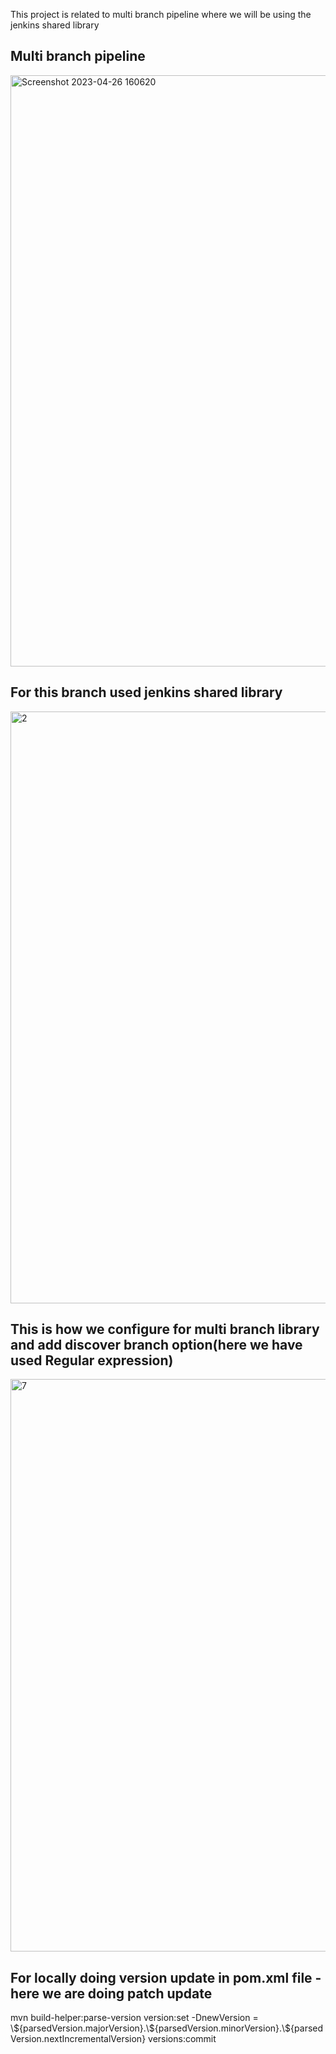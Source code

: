 This project is related to multi branch pipeline where we will be using the jenkins shared library 

<h2>Multi branch pipeline</h2>
<img width="946" alt="Screenshot 2023-04-26 160620" src="https://user-images.githubusercontent.com/59279947/234550902-33c566ce-004e-4ec8-9397-c37562ecea13.png">

<h2>For this branch used jenkins shared library</h2>
<img width="947" alt="2" src="https://user-images.githubusercontent.com/59279947/234550920-5bdbb395-256c-437f-9a0c-4d2992c72f9d.png">

<h2>This is how we configure for multi branch library and add discover branch option(here we have used Regular expression)</h2>
<img width="916" alt="7" src="https://user-images.githubusercontent.com/59279947/234553948-dc960a39-c70a-4dd1-93d8-ebf528f16979.png">

<h2>For locally doing version update in pom.xml file -here we are doing patch update</h2>
mvn build-helper:parse-version version:set -DnewVersion = \${parsedVersion.majorVersion}.\${parsedVersion.minorVersion}.\${parsedVersion.nextIncrementalVersion} versions:commit
